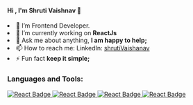 <h4>Hi , I'm Shruti Vaishnav 👋</h4
                                
- 🌱 I’m Frontend Developer.
- 🔭 I’m currently working on **ReactJs**
- 💬 Ask me about anything, **I am happy to help;**
- 📫 How to reach me: LinkedIn: [shrutiVaishanav]([your-linkedin-url](https://www.linkedin.com/in/shruti-v-b8104824b/))
- ⚡ Fun fact **keep it simple;**

<h3 align="left">Languages and Tools:</h3>

<div id="badges">
  <a href="your-linkedin-URL">
    <img src="https://img.shields.io/badge/React-blue?style=for-the-badge&logo=React&logoColor=white" alt="React Badge"/>
  </a>
   <a href="your-linkedin-URL">
    <img src="https://img.shields.io/badge/Redux-red?style=for-the-badge&logo=Redux&logoColor=white" alt="React Badge"/>
  </a>
  <a href="your-linkedin-URL">
    <img src="https://img.shields.io/badge/Javascript-black?style=for-the-badge&logo=Javascript&logoColor=yellow" alt="React Badge"/>
  </a>
   <a href="your-linkedin-URL">
    <img src="https://img.shields.io/badge/Typescript-blue?style=for-the-badge&logo=Typescript&logoColor=white" alt="React Badge"/>
  </a>
</div>

